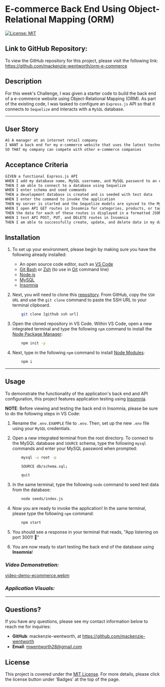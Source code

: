 # E-commerce Back End Using Object-Relational Mapping (ORM)

[![License: MIT](https://img.shields.io/badge/License-MIT-yellow.svg)](https://opensource.org/licenses/MIT)

## Link to GitHub Repository: 
To view the GitHub repository for this project, please visit the following link: https://github.com/mackenzie-wentworth/orm-e-commerce


## Description
For this week's Challenge, I was given a starter code to build the back end of a e-commerce website using Object-Relational Mapping (ORM). As part of the existing code, I was tasked to configure an `Express.js` API so that it connects to `Sequelize` and interacts with a `MySQL` database.  

---

## User Story

```md
AS A manager at an internet retail company
I WANT a back end for my e-commerce website that uses the latest technologies
SO THAT my company can compete with other e-commerce companies
```

## Acceptance Criteria

```md
GIVEN a functional Express.js API
WHEN I add my database name, MySQL username, and MySQL password to an environment variable file
THEN I am able to connect to a database using Sequelize
WHEN I enter schema and seed commands
THEN a development database is created and is seeded with test data
WHEN I enter the command to invoke the application
THEN my server is started and the Sequelize models are synced to the MySQL database
WHEN I open API GET routes in Insomnia for categories, products, or tags
THEN the data for each of these routes is displayed in a formatted JSON
WHEN I test API POST, PUT, and DELETE routes in Insomnia
THEN I am able to successfully create, update, and delete data in my database
```


## Installation
1. To set up your environment, please begin by making sure you have the following already installed:

    * An open source code editor, such as [VS Code](https://code.visualstudio.com/)
    * [Git Bash](https://www.educative.io/answers/how-to-install-git-bash-in-windows) or [Zsh](https://github.com/ohmyzsh/ohmyzsh/wiki/Installing-ZSH) (to use in [Git](https://github.com/git-guides/install-git) command line)
    * [Node.js](https://nodejs.org/en)
    * [MySQL](https://www.mysql.com/)
    * [Insomnia](https://docs.insomnia.rest/insomnia/install)

2. Next, you will need to clone this [repository](https://github.com/mackenzie-wentworth/orm-e-commerce). From GitHub, copy the `SSH URL` and use the `git clone` command to paste the SSH URL to your terminal clipboard. 

    ```bash
        git clone [github ssh url]
    ```

3. Open the cloned repository in VS Code. Within VS Code, open a new integrated terminal and type the following `npm` command to install the [Node Package Manager](https://www.npmjs.com/):

    ```bash
        npm init -y
    ```

4. Next, type in the following `npm` command to install [Node Modules](https://docs.npmjs.com/cli/v8/commands/npm-install):

    ```bash
        npm i
    ```

---

## Usage
To demonstrate the functionality of the application's back end and API configuration, this project features application testing using [Insomnia](https://docs.insomnia.rest/insomnia/install).

**NOTE**: Before viewing and testing the back end in Insomnia, please be sure to do the following steps in VS Code:

1. Rename the `.env.EXAMPLE` file to `.env`. Then, set up the new `.env` file using your `MySQL` credentials.
2. Open a new integrated terminal from the root directory. To connect to the MySQL database and `SOURCE` schema, type the following `mysql` commands and enter your MySQL password when prompted:

    ```bash
        mysql -u root -p
    ```

    ```bash
        SOURCE db/schema.sql;
    ```

    ```bash
        quit
    ```
3. In the same terminal, type the following `node` command to seed test data from the database:

    ```bash
        node seeds/index.js
    ```

4. Now you are ready to invoke the application! In the same terminal, please type the following `npm` command:

    ```bash
        npm start
    ```

5. You should see a response in your terminal that reads, "App listening on port 3001! 🚀"

6. You are now ready to start testing the back end of the database using **Insomnia**!

### *Video Demonstration:*
[video-demo-ecommerce.webm](https://user-images.githubusercontent.com/122484637/235378020-27a2e05b-0b26-44ae-a5cf-9f4886f65d43.webm)


### *Application Visuals:*


---

## Questions?
If you have any questions, please see my contact information below to reach me for inquiries:
* **GitHub**: mackenzie-wentworth, at https://github.com/mackenzie-wentworth
* **Email**: mwentworth28@gmail.com

## License
This project is covered under the [MIT License](./LICENSE). For more details, please click the license button under 'Badges' at the top of the page.
